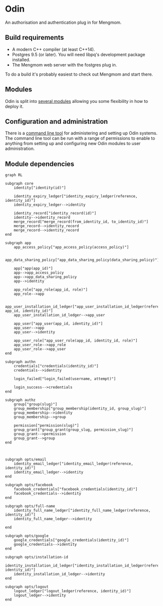 # Odin

An authorisation and authentication plug in for Mengmom.


## Build requirements

* A modern C++ compiler (at least C++14).
* Postgres 9.5 (or later). You will need libpq's development package installed.
* The Mengmom web server with the fostgres plug in.

To do a build it's probably easiest to check out Mengmom and start there.


## Modules

Odin is split into [several modules](Schema/README.md) allowing you some flexibility in how to deploy it.


## Configuration and administration

There is a [command line tool](Python/bin/odin.md) for administering and setting up Odin systems. The command line tool can be run with a range of permissions to enable to anything from setting up and configuring new Odin modules to user administration.

## Module dependencies
```mermaid
graph RL

subgraph core
    identity["identity(id)"]

    identity_expiry_ledger["identity_expiry_ledger(reference, identity_id)"]
    identity_expiry_ledger-->identity

    identity_record["identity_record(id)"]
    identity-->identity_record
    merge_record["merge_record(from_identity_id, to_identity_id)"]
    merge_record-->identity_record
    merge_record-->identity_record
end

subgraph app
    app_access_policy["app_access_policy(access_policy)"]

    app_data_sharing_policy["app_data_sharing_policy(data_sharing_policy)"]

    app["app(app_id)"]
    app-->app_access_policy
    app-->app_data_sharing_policy
    app-->identity

    app_role["app_role(app_id, role)"]
    app_role-->app

    app_user_installation_id_ledger["app_user_installation_id_ledger(reference, app_id, identity_id)"]
    app_user_installation_id_ledger-->app_user

    app_user["app_user(app_id, identity_id)"]
    app_user-->app
    app_user-->identity

    app_user_role["app_user_role(app_id, identity_id, role)"]
    app_user_role-->app_role
    app_user_role-->app_user
end

subgraph authn
    credentials["credentials(identity_id)"]
    credentials-->identity

    login_failed["login_failed(username, attempt)"]

    login_success-->credentials
end

subgraph authz
    group["group(slug)"]
    group_membership["group_membership(identity_id, group_slug)"]
    group_membership-->identity
    group_membership-->group

    permission["permission(slug)"]
    group_grant["group_grant(group_slug, permission_slug)"]
    group_grant-->permission
    group_grant-->group
end



subgraph opts/email
    identity_email_ledger["identity_email_ledger(reference, identity_id)"]
    identity_email_ledger-->identity
end

subgraph opts/facebook
    facebook_credentials["facebook_credentials(identity_id)"]
    facebook_credentials-->identity
end

subgraph opts/full-name
    identity_full_name_ledger["identity_full_name_ledger(reference, identity_id)"]
    identity_full_name_ledger-->identity

end

subgraph opts/google
    google_credentials["google_credentials(identity_id)"]
    google_credentials-->identity
end

subgraph opts/installation-id
    identity_installation_id_ledger["identity_installation_id_ledger(reference, identity_id)"]
    identity_installation_id_ledger-->identity
end

subgraph opts/logout
    logout_ledger["logout_ledger(reference, identity_id)"]
    logout_ledger-->identity
end
```

